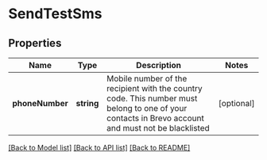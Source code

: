 # SendTestSms

## Properties
Name | Type | Description | Notes
------------ | ------------- | ------------- | -------------
**phoneNumber** | **string** | Mobile number of the recipient with the country code. This number must belong to one of your contacts in Brevo account and must not be blacklisted | [optional] 

[[Back to Model list]](../../README.md#documentation-for-models) [[Back to API list]](../../README.md#documentation-for-api-endpoints) [[Back to README]](../../README.md)


